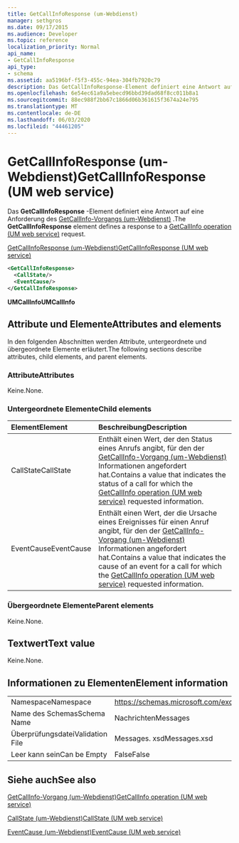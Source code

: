 ```yaml
---
title: GetCallInfoResponse (um-Webdienst)
manager: sethgros
ms.date: 09/17/2015
ms.audience: Developer
ms.topic: reference
localization_priority: Normal
api_name:
- GetCallInfoResponse
api_type:
- schema
ms.assetid: aa5196bf-f5f3-455c-94ea-304fb7920c79
description: Das GetCallInfoResponse-Element definiert eine Antwort auf eine Anforderung des GetCallInfo-Vorgangs (um-Webdienst).
ms.openlocfilehash: 6e54ec61a9a5ebecd96bbd39dad68f8cc011b8a1
ms.sourcegitcommit: 88ec988f2bb67c1866d06b361615f3674a24e795
ms.translationtype: MT
ms.contentlocale: de-DE
ms.lasthandoff: 06/03/2020
ms.locfileid: "44461205"
---
```

# <a name="getcallinforesponse-um-web-service"></a><span data-ttu-id="e698a-103">GetCallInfoResponse (um-Webdienst)</span><span class="sxs-lookup"><span data-stu-id="e698a-103">GetCallInfoResponse (UM web service)</span></span>

<span data-ttu-id="e698a-104">Das **GetCallInfoResponse** -Element definiert eine Antwort auf eine Anforderung des [GetCallInfo-Vorgangs (um-Webdienst)](getcallinfo-operation-um-web-service.md) .</span><span class="sxs-lookup"><span data-stu-id="e698a-104">The **GetCallInfoResponse** element defines a response to a [GetCallInfo operation (UM web service)](getcallinfo-operation-um-web-service.md) request.</span></span> 
  
[<span data-ttu-id="e698a-105">GetCallInfoResponse (um-Webdienst)</span><span class="sxs-lookup"><span data-stu-id="e698a-105">GetCallInfoResponse (UM web service)</span></span>](getcallinforesponse-um-web-service.md)
  
```xml
<GetCallInfoResponse>
  <CallState/>
  <EventCause/>
</GetCallInfoResponse>
```

 <span data-ttu-id="e698a-106">**UMCallInfo**</span><span class="sxs-lookup"><span data-stu-id="e698a-106">**UMCallInfo**</span></span>
## <a name="attributes-and-elements"></a><span data-ttu-id="e698a-107">Attribute und Elemente</span><span class="sxs-lookup"><span data-stu-id="e698a-107">Attributes and elements</span></span>

<span data-ttu-id="e698a-108">In den folgenden Abschnitten werden Attribute, untergeordnete und übergeordnete Elemente erläutert.</span><span class="sxs-lookup"><span data-stu-id="e698a-108">The following sections describe attributes, child elements, and parent elements.</span></span>
  
### <a name="attributes"></a><span data-ttu-id="e698a-109">Attribute</span><span class="sxs-lookup"><span data-stu-id="e698a-109">Attributes</span></span>

<span data-ttu-id="e698a-110">Keine.</span><span class="sxs-lookup"><span data-stu-id="e698a-110">None.</span></span>
  
### <a name="child-elements"></a><span data-ttu-id="e698a-111">Untergeordnete Elemente</span><span class="sxs-lookup"><span data-stu-id="e698a-111">Child elements</span></span>

|<span data-ttu-id="e698a-112">**Element**</span><span class="sxs-lookup"><span data-stu-id="e698a-112">**Element**</span></span>|<span data-ttu-id="e698a-113">**Beschreibung**</span><span class="sxs-lookup"><span data-stu-id="e698a-113">**Description**</span></span>|
|:-----|:-----|
|<span data-ttu-id="e698a-114">CallState</span><span class="sxs-lookup"><span data-stu-id="e698a-114">CallState</span></span>  <br/> |<span data-ttu-id="e698a-115">Enthält einen Wert, der den Status eines Anrufs angibt, für den der [GetCallInfo-Vorgang (um-Webdienst)](getcallinfo-operation-um-web-service.md) Informationen angefordert hat.</span><span class="sxs-lookup"><span data-stu-id="e698a-115">Contains a value that indicates the status of a call for which the [GetCallInfo operation (UM web service)](getcallinfo-operation-um-web-service.md) requested information.</span></span>  <br/> |
|<span data-ttu-id="e698a-116">EventCause</span><span class="sxs-lookup"><span data-stu-id="e698a-116">EventCause</span></span>  <br/> |<span data-ttu-id="e698a-117">Enthält einen Wert, der die Ursache eines Ereignisses für einen Anruf angibt, für den der [GetCallInfo-Vorgang (um-Webdienst)](getcallinfo-operation-um-web-service.md) Informationen angefordert hat.</span><span class="sxs-lookup"><span data-stu-id="e698a-117">Contains a value that indicates the cause of an event for a call for which the [GetCallInfo operation (UM web service)](getcallinfo-operation-um-web-service.md) requested information.</span></span>  <br/> |
   
### <a name="parent-elements"></a><span data-ttu-id="e698a-118">Übergeordnete Elemente</span><span class="sxs-lookup"><span data-stu-id="e698a-118">Parent elements</span></span>

<span data-ttu-id="e698a-119">Keine.</span><span class="sxs-lookup"><span data-stu-id="e698a-119">None.</span></span>
  
## <a name="text-value"></a><span data-ttu-id="e698a-120">Textwert</span><span class="sxs-lookup"><span data-stu-id="e698a-120">Text value</span></span>

<span data-ttu-id="e698a-121">Keine.</span><span class="sxs-lookup"><span data-stu-id="e698a-121">None.</span></span>
  
## <a name="element-information"></a><span data-ttu-id="e698a-122">Informationen zu Elementen</span><span class="sxs-lookup"><span data-stu-id="e698a-122">Element information</span></span>

|||
|:-----|:-----|
|<span data-ttu-id="e698a-123">Namespace</span><span class="sxs-lookup"><span data-stu-id="e698a-123">Namespace</span></span>  <br/> |https://schemas.microsoft.com/exchange/services/2006/messages  <br/> |
|<span data-ttu-id="e698a-124">Name des Schemas</span><span class="sxs-lookup"><span data-stu-id="e698a-124">Schema Name</span></span>  <br/> |<span data-ttu-id="e698a-125">Nachrichten</span><span class="sxs-lookup"><span data-stu-id="e698a-125">Messages</span></span>  <br/> |
|<span data-ttu-id="e698a-126">Überprüfungsdatei</span><span class="sxs-lookup"><span data-stu-id="e698a-126">Validation File</span></span>  <br/> |<span data-ttu-id="e698a-127">Messages. xsd</span><span class="sxs-lookup"><span data-stu-id="e698a-127">Messages.xsd</span></span>  <br/> |
|<span data-ttu-id="e698a-128">Leer kann sein</span><span class="sxs-lookup"><span data-stu-id="e698a-128">Can be Empty</span></span>  <br/> |<span data-ttu-id="e698a-129">False</span><span class="sxs-lookup"><span data-stu-id="e698a-129">False</span></span>  <br/> |
   
## <a name="see-also"></a><span data-ttu-id="e698a-130">Siehe auch</span><span class="sxs-lookup"><span data-stu-id="e698a-130">See also</span></span>



[<span data-ttu-id="e698a-131">GetCallInfo-Vorgang (um-Webdienst)</span><span class="sxs-lookup"><span data-stu-id="e698a-131">GetCallInfo operation (UM web service)</span></span>](getcallinfo-operation-um-web-service.md)
  
[<span data-ttu-id="e698a-132">CallState (um-Webdienst)</span><span class="sxs-lookup"><span data-stu-id="e698a-132">CallState (UM web service)</span></span>](callstate-um-web-service.md)
  
[<span data-ttu-id="e698a-133">EventCause (um-Webdienst)</span><span class="sxs-lookup"><span data-stu-id="e698a-133">EventCause (UM web service)</span></span>](eventcause-um-web-service.md)

